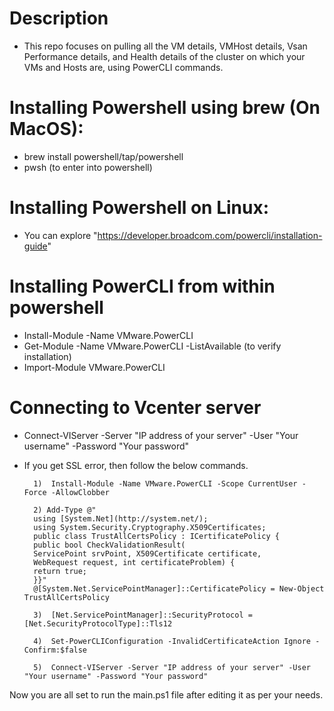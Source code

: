 # Description
- This repo focuses on pulling all the VM details, VMHost details, Vsan Performance details, and Health details of the cluster on which your VMs and Hosts are, using PowerCLI commands.


# Installing Powershell using brew (On MacOS): 
- brew install powershell/tap/powershell
- pwsh (to enter into powershell)

# Installing Powershell on Linux:
- You can explore "https://developer.broadcom.com/powercli/installation-guide"

# Installing PowerCLI from within powershell

- Install-Module -Name VMware.PowerCLI
- Get-Module -Name VMware.PowerCLI -ListAvailable   (to verify installation)
- Import-Module VMware.PowerCLI

# Connecting to Vcenter server
- Connect-VIServer -Server "IP address of your server" -User "Your username" -Password "Your password"
- If you get SSL error, then follow the below commands.

        1)  Install-Module -Name VMware.PowerCLI -Scope CurrentUser -Force -AllowClobber

        2) Add-Type @"
        using [System.Net](http://system.net/);
        using System.Security.Cryptography.X509Certificates;
        public class TrustAllCertsPolicy : ICertificatePolicy {
        public bool CheckValidationResult(
        ServicePoint srvPoint, X509Certificate certificate,
        WebRequest request, int certificateProblem) {
        return true;
        }}"
        @[System.Net.ServicePointManager]::CertificatePolicy = New-Object TrustAllCertsPolicy
        
        3)  [Net.ServicePointManager]::SecurityProtocol = [Net.SecurityProtocolType]::Tls12
        
        4)  Set-PowerCLIConfiguration -InvalidCertificateAction Ignore -Confirm:$false
        
        5)  Connect-VIServer -Server "IP address of your server" -User "Your username" -Password "Your password"
            


Now you are all set to run the main.ps1 file after editing it as per your needs. 
